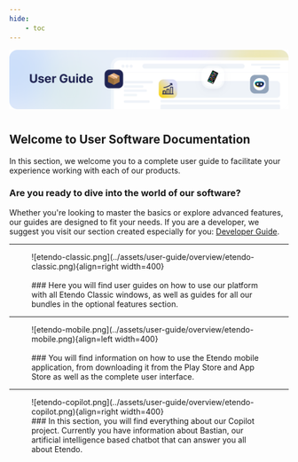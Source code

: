 ```yaml
---
hide:
    - toc
---
```

![cover-user-guide.png](../assets/user-guide/overview/cover-user-guide.png)
# 
## Welcome to User Software Documentation

In this section, we welcome you to a complete user guide to facilitate your experience working with each of our products.

### Are you ready to dive into the world of our software?

Whether you're looking to master the basics or explore advanced features, our guides are designed to fit your needs. If you are a developer, we suggest you visit our section created especially for you: [Developer Guide](../developer-guide/overview.md).

---

<figure markdown>
![etendo-classic.png](../assets/user-guide/overview/etendo-classic.png){align=right width=400}
<br><br>
### Here you will find user guides on how to use our platform with all Etendo Classic windows, as well as guides for all our bundles in the optional features section.
</figure>


---

<figure markdown>
![etendo-mobile.png](../assets/user-guide/overview/etendo-mobile.png){align=left width=400}
<br><br>
### You will find information on how to use the Etendo mobile application, from downloading it from the Play Store and App Store as well as the complete user interface.
</figure>


---

<figure markdown>
![etendo-copilot.png](../assets/user-guide/overview/etendo-copilot.png){align=right width=400}
<br>
### In this section, you will find everything about our Copilot project. Currently you have information about Bastian, our artificial intelligence based chatbot that can answer you all about Etendo.
</figure>